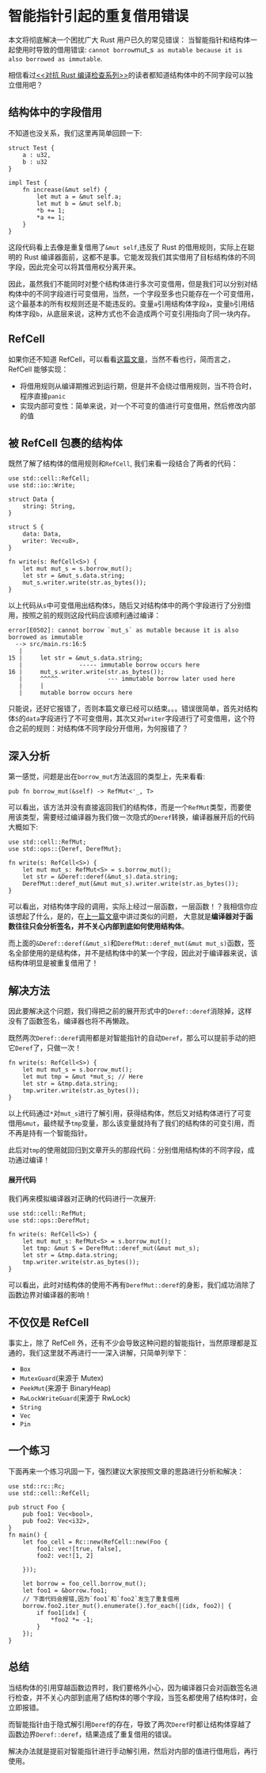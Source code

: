 # 智能指针引起的重复借用错误

本文将彻底解决一个困扰广大 Rust 用户已久的常见错误： 当智能指针和结构体一起使用时导致的借用错误: `cannot borrow`mut_s` as mutable because it is also borrowed as immutable`.

相信看过[<<对抗 Rust 编译检查系列>>](https://course.rs/fight-with-compiler/intro.html)的读者都知道结构体中的不同字段可以独立借用吧？

## 结构体中的字段借用

不知道也没关系，我们这里再简单回顾一下:

```rust,ignore,mdbook-runnable
struct Test {
    a : u32,
    b : u32
}

impl Test {
    fn increase(&mut self) {
        let mut a = &mut self.a;
        let mut b = &mut self.b;
        *b += 1;
        *a += 1;
    }
}
```

这段代码看上去像是重复借用了`&mut self`,违反了 Rust 的借用规则，实际上在聪明的 Rust 编译器面前，这都不是事。它能发现我们其实借用了目标结构体的不同字段，因此完全可以将其借用权分离开来。

因此，虽然我们不能同时对整个结构体进行多次可变借用，但是我们可以分别对结构体中的不同字段进行可变借用，当然，一个字段至多也只能存在一个可变借用，这个最基本的所有权规则还是不能违反的。变量`a`引用结构体字段`a`，变量`b`引用结构体字段`b`，从底层来说，这种方式也不会造成两个可变引用指向了同一块内存。

## RefCell

如果你还不知道 RefCell，可以看看[这篇文章](https://course.rs/advance/smart-pointer/cell-refcell.html)，当然不看也行，简而言之，RefCell 能够实现：

- 将借用规则从编译期推迟到运行期，但是并不会绕过借用规则，当不符合时，程序直接`panic`
- 实现内部可变性：简单来说，对一个不可变的值进行可变借用，然后修改内部的值

## 被 RefCell 包裹的结构体

既然了解了结构体的借用规则和`RefCell`, 我们来看一段结合了两者的代码：

```rust,ignore,mdbook-runnable
use std::cell::RefCell;
use std::io::Write;

struct Data {
    string: String,
}

struct S {
    data: Data,
    writer: Vec<u8>,
}

fn write(s: RefCell<S>) {
    let mut mut_s = s.borrow_mut();
    let str = &mut_s.data.string;
    mut_s.writer.write(str.as_bytes());
}
```

以上代码从`s`中可变借用出结构体`S`，随后又对结构体中的两个字段进行了分别借用，按照之前的规则这段代码应该顺利通过编译：

```console
error[E0502]: cannot borrow `mut_s` as mutable because it is also borrowed as immutable
  --> src/main.rs:16:5
   |
15 |     let str = &mut_s.data.string;
   |                ----- immutable borrow occurs here
16 |     mut_s.writer.write(str.as_bytes());
   |     ^^^^^              --- immutable borrow later used here
   |     |
   |     mutable borrow occurs here
```

只能说，还好它报错了，否则本篇文章已经可以结束。。。错误很简单，首先对结构体`S`的`data`字段进行了不可变借用，其次又对`writer`字段进行了可变借用，这个符合之前的规则：对结构体不同字段分开借用，为何报错了？

## 深入分析

第一感觉，问题是出在`borrow_mut`方法返回的类型上，先来看看:

```rust,ignore,mdbook-runnable
pub fn borrow_mut(&self) -> RefMut<'_, T>
```

可以看出，该方法并没有直接返回我们的结构体，而是一个`RefMut`类型，而要使用该类型，需要经过编译器为我们做一次隐式的`Deref`转换，编译器展开后的代码大概如下:

```rust,ignore,mdbook-runnable
use std::cell::RefMut;
use std::ops::{Deref, DerefMut};

fn write(s: RefCell<S>) {
    let mut mut_s: RefMut<S> = s.borrow_mut();
    let str = &Deref::deref(&mut_s).data.string;
    DerefMut::deref_mut(&mut mut_s).writer.write(str.as_bytes());
}
```

可以看出，对结构体字段的调用，实际上经过一层函数，一层函数！？我相信你应该想起了什么，是的，在[上一篇文章](https://course.rs/fight-with-compiler/borrowing/ref-exist-in-out-fn.html)中讲过类似的问题， 大意就是**编译器对于函数往往只会分析签名，并不关心内部到底如何使用结构体**。

而上面的`&Deref::deref(&mut_s)`和`DerefMut::deref_mut(&mut mut_s)`函数，签名全部使用的是结构体，并不是结构体中的某一个字段，因此对于编译器来说，该结构体明显是被重复借用了！

## 解决方法

因此要解决这个问题，我们得把之前的展开形式中的`Deref::deref`消除掉，这样没有了函数签名，编译器也将不再懒政。

既然两次`Deref::deref`调用都是对智能指针的自动`Deref`，那么可以提前手动的把它`Deref`了，只做一次！

```rust,ignore,mdbook-runnable
fn write(s: RefCell<S>) {
    let mut mut_s = s.borrow_mut();
    let mut tmp = &mut *mut_s; // Here
    let str = &tmp.data.string;
    tmp.writer.write(str.as_bytes());
}
```

以上代码通过`*`对`mut_s`进行了解引用，获得结构体，然后又对结构体进行了可变借用`&mut`，最终赋予`tmp`变量，那么该变量就持有了我们的结构体的可变引用，而不再是持有一个智能指针。

此后对`tmp`的使用就回归到文章开头的那段代码：分别借用结构体的不同字段，成功通过编译！

#### 展开代码

我们再来模拟编译器对正确的代码进行一次展开:

```rust,ignore,mdbook-runnable
use std::cell::RefMut;
use std::ops::DerefMut;

fn write(s: RefCell<S>) {
    let mut mut_s: RefMut<S> = s.borrow_mut();
    let tmp: &mut S = DerefMut::deref_mut(&mut mut_s);
    let str = &tmp.data.string;
    tmp.writer.write(str.as_bytes());
}
```

可以看出，此时对结构体的使用不再有`DerefMut::deref`的身影，我们成功消除了函数边界对编译器的影响！

## 不仅仅是 RefCell

事实上，除了 RefCell 外，还有不少会导致这种问题的智能指针，当然原理都是互通的，我们这里就不再进行一一深入讲解，只简单列举下：

- `Box`
- `MutexGuard`(来源于 Mutex)
- `PeekMut`(来源于 BinaryHeap)
- `RwLockWriteGuard`(来源于 RwLock)
- `String`
- `Vec`
- `Pin`

## 一个练习

下面再来一个练习巩固一下，强烈建议大家按照文章的思路进行分析和解决：

```rust,ignore,mdbook-runnable
use std::rc::Rc;
use std::cell::RefCell;

pub struct Foo {
    pub foo1: Vec<bool>,
    pub foo2: Vec<i32>,
}
fn main() {
    let foo_cell = Rc::new(RefCell::new(Foo {
        foo1: vec![true, false],
        foo2: vec![1, 2]

    }));

    let borrow = foo_cell.borrow_mut();
    let foo1 = &borrow.foo1;
    // 下面代码会报错,因为`foo1`和`foo2`发生了重复借用
    borrow.foo2.iter_mut().enumerate().for_each(|(idx, foo2)| {
        if foo1[idx] {
            *foo2 *= -1;
        }
    });
}
```

## 总结

当结构体的引用穿越函数边界时，我们要格外小心，因为编译器只会对函数签名进行检查，并不关心内部到底用了结构体的哪个字段，当签名都使用了结构体时，会立即报错。

而智能指针由于隐式解引用`Deref`的存在，导致了两次`Deref`时都让结构体穿越了函数边界`Deref::deref`，结果造成了重复借用的错误。

解决办法就是提前对智能指针进行手动解引用，然后对内部的值进行借用后，再行使用。
